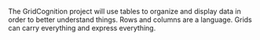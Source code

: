The GridCognition project will use tables to organize and display data in order to better understand things. Rows and columns are a language. Grids can carry everything and express everything.
